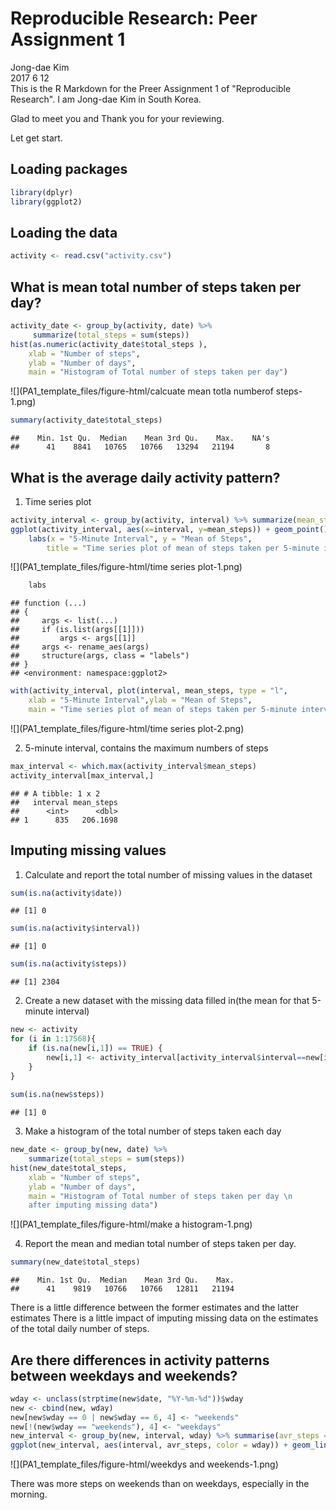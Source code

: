 # Reproducible Research: Peer Assignment 1
Jong-dae Kim  
2017 6 12   
This is the R Markdown for the Preer Assignment 1 of "Reproducible Research".
I am Jong-dae Kim in South Korea.

Glad to meet you and Thank you for your reviewing.

Let get start.





## Loading packages

```r
library(dplyr)
library(ggplot2)
```



## Loading the data

```r
activity <- read.csv("activity.csv")
```



## What is mean total number of steps taken per day?

```r
activity_date <- group_by(activity, date) %>%
     summarize(total_steps = sum(steps))
hist(as.numeric(activity_date$total_steps ),
    xlab = "Number of steps",
    ylab = "Number of days",
    main = "Histogram of Total number of steps taken per day")
```

![](PA1_template_files/figure-html/calcuate mean totla numberof steps-1.png)<!-- -->

```r
summary(activity_date$total_steps)
```

```
##    Min. 1st Qu.  Median    Mean 3rd Qu.    Max.    NA's 
##      41    8841   10765   10766   13294   21194       8
```




## What is the average daily activity pattern?
1. Time series plot

```r
activity_interval <- group_by(activity, interval) %>% summarize(mean_steps = mean(steps, na.rm=TRUE))
ggplot(activity_interval, aes(x=interval, y=mean_steps)) + geom_point() +
    labs(x = "5-Minute Interval", y = "Mean of Steps", 
        title = "Time series plot of mean of steps taken per 5-minute interval")
```

![](PA1_template_files/figure-html/time series plot-1.png)<!-- -->

```r
    labs
```

```
## function (...) 
## {
##     args <- list(...)
##     if (is.list(args[[1]])) 
##         args <- args[[1]]
##     args <- rename_aes(args)
##     structure(args, class = "labels")
## }
## <environment: namespace:ggplot2>
```

```r
with(activity_interval, plot(interval, mean_steps, type = "l", 
    xlab = "5-Minute Interval",ylab = "Mean of Steps",
    main = "Time series plot of mean of steps taken per 5-minute interval") )
```

![](PA1_template_files/figure-html/time series plot-2.png)<!-- -->





2. 5-minute interval, contains the maximum numbers of steps

```r
max_interval <- which.max(activity_interval$mean_steps)
activity_interval[max_interval,]
```

```
## # A tibble: 1 x 2
##   interval mean_steps
##      <int>      <dbl>
## 1      835   206.1698
```




## Imputing missing values

1. Calculate and report the total number of missing values in the dataset 

```r
sum(is.na(activity$date))
```

```
## [1] 0
```

```r
sum(is.na(activity$interval))
```

```
## [1] 0
```

```r
sum(is.na(activity$steps))
```

```
## [1] 2304
```

2. Create a new dataset with the missing data filled in(the mean for that 5-minute interval)

```r
new <- activity
for (i in 1:17568){
    if (is.na(new[i,1]) == TRUE) {
        new[i,1] <- activity_interval[activity_interval$interval==new[i,3], 2]
    }
}
   
sum(is.na(new$steps))
```

```
## [1] 0
```

3. Make a histogram of the total number of steps taken each day 


```r
new_date <- group_by(new, date) %>%
    summarize(total_steps = sum(steps))
hist(new_date$total_steps,     
    xlab = "Number of steps",
    ylab = "Number of days",
    main = "Histogram of Total number of steps taken per day \n 
    after imputing missing data")
```

![](PA1_template_files/figure-html/make a histogram-1.png)<!-- -->




4. Report the mean and median total number of steps taken per day. 

```r
summary(new_date$total_steps)
```

```
##    Min. 1st Qu.  Median    Mean 3rd Qu.    Max. 
##      41    9819   10766   10766   12811   21194
```

There is a little difference between the former estimates and the latter estimates
There is a little impact of imputing missing data on the estimates of the total daily number of steps.

## Are there differences in activity patterns between weekdays and weekends?


```r
wday <- unclass(strptime(new$date, "%Y-%m-%d"))$wday
new <- cbind(new, wday)
new[new$wday == 0 | new$wday == 6, 4] <- "weekends"
new[!(new$wday == "weekends"), 4] <- "weekdays"
new_interval <- group_by(new, interval, wday) %>% summarise(avr_steps = sum(steps))
ggplot(new_interval, aes(interval, avr_steps, color = wday)) + geom_line() 
```

![](PA1_template_files/figure-html/weekdys and weekends-1.png)<!-- -->





There was more steps on weekends than on weekdays, especially in the morning.







